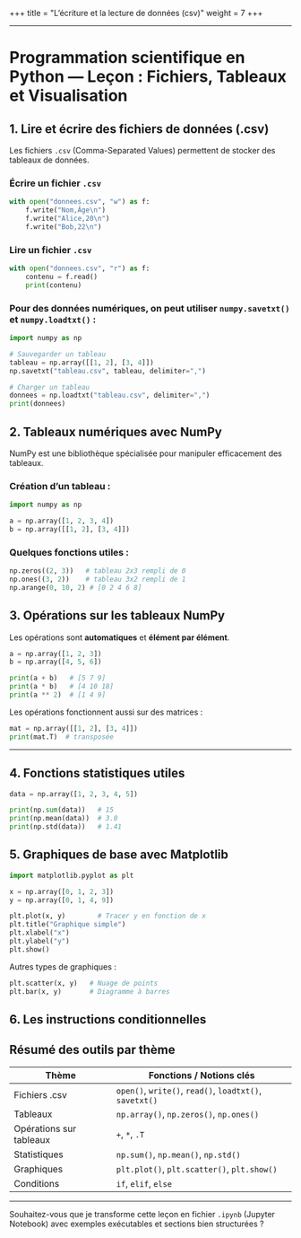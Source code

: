 +++
title = "L’écriture et la lecture de données (csv)"
weight = 7
+++


---

# Programmation scientifique en Python — Leçon : Fichiers, Tableaux et Visualisation

## 1. Lire et écrire des fichiers de données (.csv)

Les fichiers `.csv` (Comma-Separated Values) permettent de stocker des tableaux de données.

### Écrire un fichier `.csv`

```python
with open("donnees.csv", "w") as f:
    f.write("Nom,Âge\n")
    f.write("Alice,20\n")
    f.write("Bob,22\n")
```

### Lire un fichier `.csv`

```python
with open("donnees.csv", "r") as f:
    contenu = f.read()
    print(contenu)
```

### Pour des données **numériques**, on peut utiliser `numpy.savetxt()` et `numpy.loadtxt()` :

```python
import numpy as np

# Sauvegarder un tableau
tableau = np.array([[1, 2], [3, 4]])
np.savetxt("tableau.csv", tableau, delimiter=",")

# Charger un tableau
donnees = np.loadtxt("tableau.csv", delimiter=",")
print(donnees)
```


## 2. Tableaux numériques avec **NumPy**

NumPy est une bibliothèque spécialisée pour manipuler efficacement des tableaux.

### Création d’un tableau :

```python
import numpy as np

a = np.array([1, 2, 3, 4])
b = np.array([[1, 2], [3, 4]])
```

### Quelques fonctions utiles :

```python
np.zeros((2, 3))   # tableau 2x3 rempli de 0
np.ones((3, 2))    # tableau 3x2 rempli de 1
np.arange(0, 10, 2) # [0 2 4 6 8]
```


## 3. Opérations sur les tableaux NumPy

Les opérations sont **automatiques** et **élément par élément**.

```python
a = np.array([1, 2, 3])
b = np.array([4, 5, 6])

print(a + b)   # [5 7 9]
print(a * b)   # [4 10 18]
print(a ** 2)  # [1 4 9]
```

Les opérations fonctionnent aussi sur des matrices :

```python
mat = np.array([[1, 2], [3, 4]])
print(mat.T)  # transposée
```

---

## 4. Fonctions statistiques utiles

```python
data = np.array([1, 2, 3, 4, 5])

print(np.sum(data))   # 15
print(np.mean(data))  # 3.0
print(np.std(data))   # 1.41
```


## 5. Graphiques de base avec Matplotlib

```python
import matplotlib.pyplot as plt

x = np.array([0, 1, 2, 3])
y = np.array([0, 1, 4, 9])

plt.plot(x, y)        # Tracer y en fonction de x
plt.title("Graphique simple")
plt.xlabel("x")
plt.ylabel("y")
plt.show()
```

Autres types de graphiques :

```python
plt.scatter(x, y)   # Nuage de points
plt.bar(x, y)       # Diagramme à barres
```


## 6. Les instructions conditionnelles


## Résumé des outils par thème

| Thème                   | Fonctions / Notions clés                                |
| ----------------------- | ------------------------------------------------------- |
| Fichiers .csv           | `open()`, `write()`, `read()`, `loadtxt()`, `savetxt()` |
| Tableaux                | `np.array()`, `np.zeros()`, `np.ones()`                 |
| Opérations sur tableaux | `+`, `*`, `.T`                                          |
| Statistiques            | `np.sum()`, `np.mean()`, `np.std()`                     |
| Graphiques              | `plt.plot()`, `plt.scatter()`, `plt.show()`             |
| Conditions              | `if`, `elif`, `else`                                    |

---

Souhaitez-vous que je transforme cette leçon en fichier `.ipynb` (Jupyter Notebook) avec exemples exécutables et sections bien structurées ?
